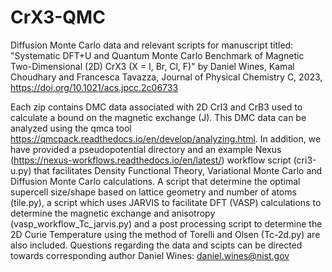 # CrX3-QMC
Diffusion Monte Carlo data and relevant scripts for manuscript titled: "Systematic DFT+U and Quantum Monte Carlo Benchmark of Magnetic Two-Dimensional (2D) CrX3 (X = I, Br, Cl, F)" by Daniel Wines, Kamal Choudhary and Francesca Tavazza, Journal of Physical Chemistry C, 2023, https://doi.org/10.1021/acs.jpcc.2c06733


Each zip contains DMC data associated with 2D CrI3 and CrB3 used to calculate a bound on the magnetic exchange (J). This DMC data can be analyzed using the qmca tool https://qmcpack.readthedocs.io/en/develop/analyzing.html. In addition, we have provided a pseudopotential directory and an example Nexus (https://nexus-workflows.readthedocs.io/en/latest/) workflow script (cri3-u.py) that facilitates Density Functional Theory, Variational Monte Carlo and Diffusion Monte Carlo calculations. A script that determine the optimal supercell size/shape based on lattice geometry and number of atoms (tile.py), a script which uses JARVIS to facilitate DFT (VASP) calculations to determine the magnetic exchange and anisotropy (vasp_workflow_Tc_jarvis.py) and a post processing script to determine the 2D Curie Temperature using the method of Torelli and Olsen (Tc-2d.py) are also included. Questions regarding the data and scipts can be directed towards corresponding author Daniel Wines: daniel.wines@nist.gov
